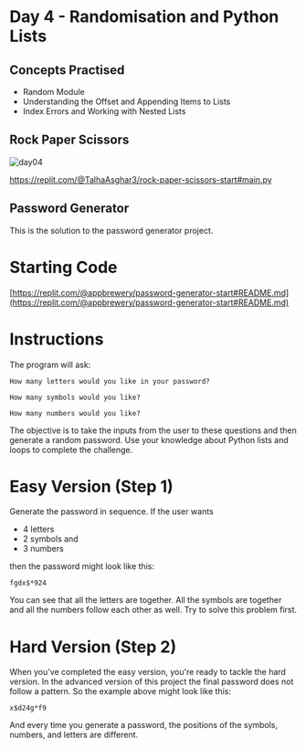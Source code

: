 # Day 4 - Randomisation and Python Lists
## Concepts Practised
- Random Module
- Understanding the Offset and Appending Items to Lists
- Index Errors and Working with Nested Lists
## Rock Paper Scissors
![day04](https://user-images.githubusercontent.com/98851253/154310127-00f4adf7-fac0-40c0-a374-a49ac22292d4.gif)

https://replit.com/@TalhaAsghar3/rock-paper-scissors-start#main.py



## Password Generator

This is the solution to the password generator project.

# Starting Code

[https://replit.com/@appbrewery/password-generator-start#README.md](https://replit.com/@appbrewery/password-generator-start#README.md)

# Instructions

The program will ask:
```
How many letters would you like in your password?
```
```
How many symbols would you like?
```
```
How many numbers would you like?
```
The objective is to take the inputs from the user to these questions and then generate a random password. Use your knowledge about Python lists and loops to complete the challenge. 

# Easy Version (Step 1)

Generate the password in sequence. If the user wants 
* 4 letters
* 2 symbols and
* 3 numbers

then the password might look like this: 

```
fgdx$*924
```
You can see that all the letters are together. All the symbols are together and all the numbers follow each other as well. Try to solve this problem first. 

# Hard Version (Step 2)

When you've completed the easy version, you're ready to tackle the hard version. In the advanced version of this project the final password does not follow a pattern. So the example above might look like this:
```
x$d24g*f9
```
And every time you generate a password, the positions of the symbols, numbers, and letters are different. 


